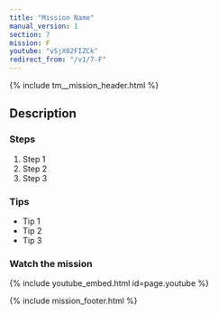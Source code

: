 ```yaml
---
title: "Mission Name"
manual_version: 1
section: 7
mission: F
youtube: "vSjX02FIZCk"
redirect_from: "/v1/7-F"
---
```


{% include tm__mission_header.html %}

## Description

### Steps

1. Step 1
2. Step 2
3. Step 3

### Tips

* Tip 1
* Tip 2
* Tip 3

### Watch the mission

{% include youtube_embed.html id=page.youtube %}

{% include mission_footer.html %}